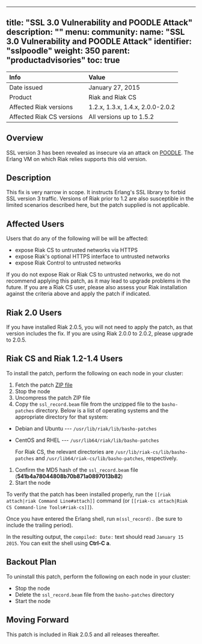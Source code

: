 
---
title: "SSL 3.0 Vulnerability and POODLE Attack"
description: ""
menu:
  community:
    name: "SSL 3.0 Vulnerability and POODLE Attack"
    identifier: "sslpoodle"
    weight: 350
    parent: "productadvisories"
toc: true
---


Info | Value
:----|:-----
Date issued | January 27, 2015
Product | Riak and Riak CS
Affected Riak versions | 1.2.x, 1.3.x, 1.4.x, 2.0.0-2.0.2
Affected Riak CS versions | All versions up to 1.5.2

## Overview

SSL version 3 has been revealed as insecure via an attack on
[POODLE](https://www.us-cert.gov/ncas/alerts/TA14-290A). The Erlang VM
on which Riak relies supports this old version.

## Description

This fix is very narrow in scope. It instructs Erlang's SSL library to
forbid SSL version 3 traffic. Versions of Riak prior to 1.2 are also
susceptible in the limited scenarios described here, but the patch
supplied is not applicable.

## Affected Users

Users that do any of the following will be will be affected:

* expose Riak CS to untrusted networks via HTTPS
* expose Riak's optional HTTPS interface to untrusted networks
* expose Riak Control to untrusted networks

If you do not expose Riak or Riak CS to untrusted networks, we do not
recommend applying this patch, as it may lead to upgrade problems in the
future. If you are a Riak CS user, please also assess your Riak
installation against the criteria above and apply the patch if
indicated.

## Riak 2.0 Users

If you have installed Riak 2.0.5, you will not need to apply the patch,
as that version includes the fix. If you are using Riak 2.0.0 to 2.0.2,
please upgrade to 2.0.5.

## Riak CS and Riak 1.2-1.4 Users

To install the patch, perform the following on each node in your
cluster:

1. Fetch the patch [ZIP
file](https://github.com/basho/basho_docs/raw/master/source/data/poodle-1.x.zip)
1. Stop the node
1. Uncompress the patch ZIP file
1. Copy the `ssl_record.beam` file from the unzipped file to the
`basho-patches` directory. Below is a list of operating systems and the
appropriate directory for that system:
  * Debian and Ubuntu --- `/usr/lib/riak/lib/basho-patches`
  * CentOS and RHEL --- `/usr/lib64/riak/lib/basho-patches`

    For Riak CS, the relevant directories are
    `/usr/lib/riak-cs/lib/basho-patches` and
    `/usr/lib64/riak-cs/lib/basho-patches`, respectively.
1. Confirm the MD5 hash of the `ssl_record.beam` file
(**541b4a78044808b70b871a0897013b82**)
1. Start the node

To verify that the patch has been installed properly, run the `[[riak
attach|riak Command Line#attach]]` command (or `[[riak-cs attach|Riak CS
Command-line Tools#riak-cs]]`).

Once you have entered the Erlang shell, run `m(ssl_record).` (be sure
to include the trailing period).

In the resulting output, the `compiled: Date:` text should read
`January 15 2015`. You can exit the shell using **Ctrl-C a**.

## Backout Plan

To uninstall this patch, perform the following on each node in your
cluster:

* Stop the node
* Delete the `ssl_record.beam` file from the `basho-patches` directory
* Start the node

## Moving Forward

This patch is included in Riak 2.0.5 and all releases thereafter.
